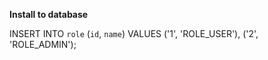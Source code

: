 **Install to database**

INSERT INTO `role` (`id`, `name`) VALUES ('1', 'ROLE_USER'), ('2', 'ROLE_ADMIN');